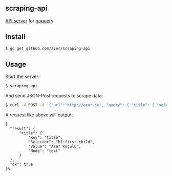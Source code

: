## scraping-api

[API server](http://github.com/azer/atlas) for [goquery](https://github.com/PuerkitoBio/goquery)

## Install

```bash
$ go get github.com/azer/scraping-api
```

## Usage

Start the server:

```bash
$ scraping-api
```

And send JSON-Post requests to scrape data:

```bash
$ curl -X POST -d '{"url":"http://azer.io", "query": { "title": { "selector": "h1:first-child", "node":"text" } }}' http://localhost:8080
```

A request like above will output:

```
{
  "result": {
      "title": {
          "Key": "title",
          "Selector": "h1:first-child",
          "Value": "Azer Koçulu",
          "Node": "text"
      }
  },
  "ok": true
}%
```

